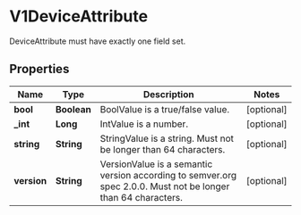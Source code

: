 

# V1DeviceAttribute

DeviceAttribute must have exactly one field set.
## Properties

Name | Type | Description | Notes
------------ | ------------- | ------------- | -------------
**bool** | **Boolean** | BoolValue is a true/false value. |  [optional]
**_int** | **Long** | IntValue is a number. |  [optional]
**string** | **String** | StringValue is a string. Must not be longer than 64 characters. |  [optional]
**version** | **String** | VersionValue is a semantic version according to semver.org spec 2.0.0. Must not be longer than 64 characters. |  [optional]




